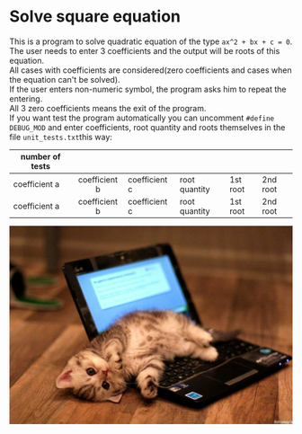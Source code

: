 # Solve square equation

This is a program to solve quadratic equation of the type `ax^2 + bx + c = 0`.  
The user needs to enter 3 coefficients and the output will be roots of this equation.  
All cases with coefficients are considered(zero coefficients and cases when the equation can't be solved).  
If the user enters non-numeric symbol, the program asks him to repeat the entering.  
All 3 zero coefficients means the exit of the program.  
If you want test the program automatically you can uncomment `#define DEBUG_MOD` and enter coefficients, root quantity and roots themselves in the file `unit_tests.txt`this way:

| number of tests |               |               |               |          |          |
|-----------------|:-------------:|---------------|---------------|----------|----------|
| coefficient a   | coefficient b | coefficient c | root quantity | 1st root | 2nd root |
| coefficient a   | coefficient b | coefficient c | root quantity | 1st root | 2nd root |

![](https://github.com/cucumparty/quadratic_equation_2022/blob/master/kotik.jpeg)

